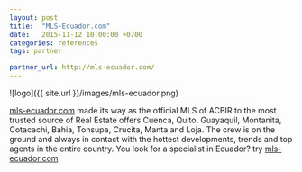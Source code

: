 ```yaml
---
layout: post
title:  "MLS-Ecuador.com"
date:   2015-11-12 10:00:00 +0700
categories: references
tags: partner

partner_url: http://mls-ecuador.com/
---
```


![logo]({{ site.url }}/images/mls-ecuador.png) 

<!--more-->

[mls-ecuador.com](http://mls-ecuador.com) made its way as the official MLS of ACBIR to the most trusted source of Real Estate offers Cuenca, Quito, Guayaquil, Montanita, Cotacachi, Bahia, Tonsupa, Crucita, Manta and Loja. The crew is on the ground and always in contact with the hottest developments, trends and top agents in the entire country. You look for a specialist in Ecuador? try [mls-ecuador.com](http://mls-ecuador.com)
